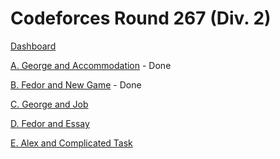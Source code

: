 # Codeforces Round 267 (Div. 2)

[Dashboard](https://codeforces.com/contest/467)

[A. George and Accommodation](https://codeforces.com/contest/467/problem/A) - Done

[B. Fedor and New Game](https://codeforces.com/contest/467/problem/B) - Done

[C. George and Job](https://codeforces.com/contest/467/problem/C)

[D. Fedor and Essay](https://codeforces.com/contest/467/problem/D)

[E. Alex and Complicated Task](https://codeforces.com/contest/467/problem/E)
